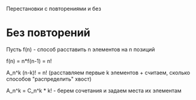 Перестановки с повторениями и без

# Без повторений
Пусть f(n) - способ расставить n элементов на n позиций

f(n) = n*f(n-1) = n!

A_n^k (n-k)! = n! (расставляем первые k элементов + считаем, сколько способов "распределить" хвост)

A_n^k = C_n^k * k! - берем сочетания и задаем места их элементам 

